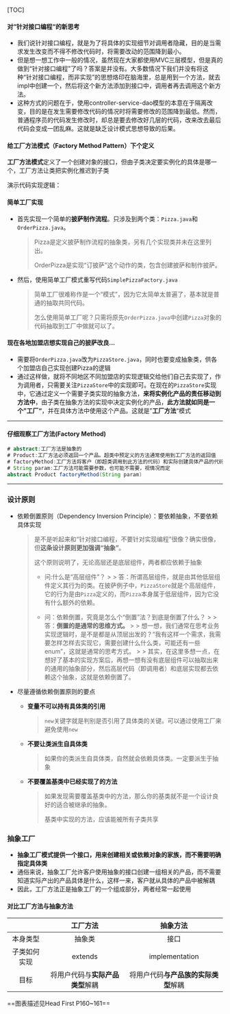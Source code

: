 [TOC]

#### 对“针对接口编程“的新思考

- 我们说针对接口编程，就是为了将具体的实现细节对调用者隐藏，目的是当需求发生改变而不得不修改代码时，将需要改动的范围降到最小。
- 但是想一想工作中一般的情况，虽然现在大家都使用MVC三层模型，但是真的做到“针对接口编程”了吗？答案是并没有。大多数情况下我们并没有将这种“针对接口编程，而非实现”的思想烙印在脑海里，总是用到一个方法，就去impl中创建一个，然后将这个新方法添加到接口中，调用者再去调用这个新方法。
- 这种方式的问题在于，使用controller-service-dao模型的本意在于隔离改变，目的是在发生需要修改代码的情况时将需要修改的范围降到最低。然而，普通程序员的代码发生修改时，却总是要去修改好几层的代码，改来改去最后代码会变成一团乱麻。这就是缺乏设计模式思想导致的后果。



#### 给工厂方法模式（Factory Method Pattern）下个定义

**工厂方法模式**定义了一个创建对象的接口，但由子类决定要实例化的具体是哪一个，工厂方法让类把实例化推迟到子类



演示代码实现逻辑：

#### 简单工厂实现

- 首先实现一个简单的**披萨制作流程**。只涉及到两个类：`Pizza.java`和`OrderPizza.java`。

  > Pizza是定义披萨制作流程的抽象类，另有几个实现类并未在这里列出。
  >
  > OrderPizza是实现“订披萨”这个动作的类，包含创建披萨和制作披萨。

- 然后，使用简单工厂模式重写代码`SimplePizzaFactory.java`

  > 简单工厂很难称作是一个“模式”，因为它太简单太普遍了，基本就是普通的抽取共同代码。
  >
  > 怎么使用简单工厂呢？只需将原先`OrderPizza.java`中创建`Pizza`对象的代码抽取到工厂中做就可以了。

#### 现在各地加盟店想实现自己的披萨改良...

- 需要将`OrderPizza.java`改为`PizzaStore.java`，同时也要变成抽象类，供各个加盟店自己实现创建Pizza的逻辑
- 通过这样做，就将不同地区不同加盟店的实现逻辑交给他们自己去实现了，作为调用者，只需要关注`PizzaStore`中的实现即可。在现在的`PizzaStore`实现中，它通过定义一个需要子类实现的抽象方法，**来将实例化产品的责任移动到方法中**，由子类在抽象方法的实现中决定实例化的产品，**此方法就如同是一个”工厂“**，并在具体方法中使用这个产品。这就是”**工厂方法**“模式

------

#### 仔细观察工厂方法(Factory Method)

```java
# abstract:工厂方法是抽象的
# Product:工厂方法必须返回一个产品。超类中预定义的方法通常使用到工厂方法的返回值
# factoryMethod:工厂方法将客户（即超类调用到此方法的代码）和实际创建具体产品的代码分隔开来
# String param:工厂方法可能需要参数，也可能不需要，视情况而定
abstract Product factoryMethod(String param)
```

------

### 设计原则

- 依赖倒置原则（Dependency Inversion Principle）：要依赖抽象，不要依赖具体实现

  > 是不是听起来和“针对接口编程，不要针对实现编程”很像？确实很像，但**这条设计原则更加强调“抽象”**。
  >
  > 这个原则说明了，无论高层还是底层组件，两者都应依赖于抽象
  >
  > - 问:什么是“高层组件”？
      >
      >   答：所谓高层组件，就是由其他低层组件定义其行为的类。在披萨例子中，`PizzaStore`就是个高层组件，它的行为是由`Pizza`定义的，而`Pizza`本身属于低层组件，因为它没有什么额外的依赖。
  >
  > - 问：依赖倒置，究竟是怎么个“倒置”法？到底是倒置了什么？
      >
      >   答：**倒置的是通常的思维方式。**
      >
      >   想一想，我们通常在思考业务实现逻辑时，是不是都是从顶层出发的？“我有这样一个需求，我需要怎样怎样去实现它，需要创建什么什么类，可能还有一些enum”，这就是通常的思考方式。
      >
      >   其实，在这里多想一点，在想好了基本的实现方案后，再想一想有没有底层组件可以抽取出来的通用的抽象部分，然后高层代码（即调用者）和底层实现都去依赖这个抽象，这就是依赖倒置了。

- 尽量遵循依赖倒置原则的要点

    - **变量不可以持有具体类的引用**

      > `new`关键字就是判别是否引用了具体类的关键。可以通过使用工厂来避免使用`new`

    - **不要让类派生自具体类**

      > 如果你的类派生自具体类，自然就会依赖具体类。一定要派生于抽象

    - **不要覆盖基类中已经实现了的方法**

      > 如果发现需要覆盖基类中的方法，那么你的基类就不是一个设计良好的适合被继承的抽象。
      >
      > 基类中实现的方法，应该能被所有子类共享

### 抽象工厂

- **抽象工厂模式提供一个接口，用来创建相关或依赖对象的家族，而不需要明确指定具体类**
- 通俗来说，抽象工厂允许客户使用抽象的接口创建一组相关的产品，而不需要知道实际产出的产品具体是什么，这样一来，客户就从具体的产品中被解耦
- 因此，工厂方法正是抽象工厂的一个组成部分，两者经常一起使用

#### **对比工厂方法与抽象方法**

|              |             工厂方法             |               抽象方法               |
| :----------: | :------------------------------: | :----------------------------------: |
|   本身类型   |              抽象类              |                 接口                 |
| 子类如何实现 |             extends              |            implementation            |
|     目标     | 将用户代码与**实际产品类型**解耦 | 将用户代码**与产品族的实际类型**解耦 |

==图表描述见Head First P160~161==